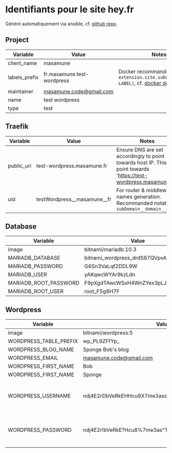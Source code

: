 # Identifiants pour le site hey.fr

Généré automatiquement via ansible, cf. [github repo](https://github.com/youpiwaza/ansible-install-web-server/tree/master/ansible/roles/wordpress-generate).

## Project

| Variable | Value | Notes |
|-|-|-|
| client_name | masamune |  |
| labels_prefix | fr.masamune.test-wordpress | Docker recommanded notation: `extension.site.subdomain(.SOME-LABEL)`, cf. [docker doc](https://docs.docker.com/config/labels-custom-metadata/#key-format-recommendations) |
| maintainer | masamune.code@gmail.com |  |
| name | test wordpress |  |
| type | test |  |

## Traefik

| Variable | Value | Notes |
|-|-|-|
| public_uri | test-wordpress.masamune.fr | Ensure DNS are set accordingly to point towards host IP. This will point towards 'https://test-wordpress.masamune.fr/' |
| uid | testWordpress__masamune__fr | For router & middleware names generation. Recommanded notation: `subDomain__domain__ext` |

## Database

| Variable | Value | Notes |
|-|-|-|
| image | bitnami/mariadb:10.3 |  |
| MARIADB_DATABASE | bitnami_wordpress_drdS87QVpvADFw5W |  |
| MARIADB_PASSWORD | G6Sn3VaLqf2DDL9W |  |
| MARIADB_USER | yAKqwcWYAr9kzLdn |  |
| MARIADB_ROOT_PASSWORD | F9pXgdTAwcWSxH4WnZYex3pLJmR947VZ |  |
| MARIADB_ROOT_USER | root_F5g8H7F |  |

## Wordpress

| Variable | Value | Notes |
|-|-|-|
| image | bitnami/wordpress:5 |  |
| WORDPRESS_TABLE_PREFIX | wp_PL9ZFfYp_ |  |
| WORDPRESS_BLOG_NAME | Sponge Bob's blog |  |
| WORDPRESS_EMAIL | masamune.code@gmail.com |  |
| WORDPRESS_FIRST_NAME | Bob |  |
| WORDPRESS_FIRST_NAME | Sponge |  |
| WORDPRESS_USERNAME | ndj4E2rDbVeRkEHHcu9X7me3asqTNFmzwjKAhU9LbqpMb8Wbcf | 50 chars length / NO SPECIAL CHARS, tends to not match when container is up |
| WORDPRESS_PASSWORD | ndj4E2r!bVeRkE?Hcu8%7me3as^TNFmzwjKAh)U9Lbqp&b8Wbcf | 50 chars length / Wordpress recommandations : `! ? % ^ & ) /`, No no `$ ' "` |
